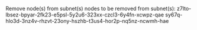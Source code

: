 Remove node(s) from subnet(s)
    nodes to be removed from subnet(s): z7lto-lbsez-bpyar-2fk23-e5psl-5y2u6-323xx-czcl3-6y4fn-xcwpz-qae sy67q-hlo3d-3nz4v-rhzvt-23ony-hszhb-t3us4-hor2p-nq5nz-ncwmh-hae
